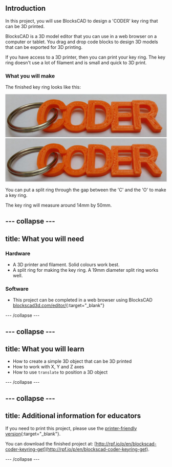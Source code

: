 ## Introduction

In this project, you will use BlocksCAD to design a 'CODER' key ring that can be 3D printed.

BlocksCAD is a 3D model editor that you can use in a web browser on a computer or tablet. You drag and drop code blocks to design 3D models that can be exported for 3D printing. 

If you have access to a 3D printer, then you can print your key ring. The key ring doesn't use a lot of filament and is small and quick to 3D print. 

### What you will make

The finished key ring looks like this:

![screenshot](images/coder-keyring.png) ![screenshot](images/coder-keyring.png) 

You can put a split ring through the gap between the 'C' and the 'O' to make a key ring. 

The key ring will measure around 14mm by 50mm. 

--- collapse ---
---
title: What you will need
---
### Hardware

+ A 3D printer and filament. Solid colours work best.
+ A split ring for making the key ring. A 19mm diameter split ring works well.

### Software

+ This project can be completed in a web browser using BlocksCAD [blockscad3d.com/editor/](https://www.blockscad3d.com/editor){:target="_blank"}

--- /collapse ---

--- collapse ---
---
title: What you will learn
---

+ How to create a simple 3D object that can be 3D printed 
+ How to work with X, Y and Z axes
+ How to use `translate` to position a 3D object

--- /collapse ---

--- collapse ---
---
title: Additional information for educators
---

If you need to print this project, please use the [printer-friendly version](https://projects.raspberrypi.org/en/projects/blockscad-coder-keyring/print){:target="_blank"}.

You can download the finished project at:
[http://rpf.io/p/en/blockscad-coder-keyring-get](http://rpf.io/p/en/blockscad-coder-keyring-get).

--- /collapse ---
